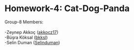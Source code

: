 # Homework-4: **Cat-Dog-Panda**




Group-8 Members: <br><br>
-Zeynep Akkoç (<a href="https://github.com/akkocz17" target="_blank">akkocz17</a>) <br>
-Büşra Köksal (<a href="https://github.com/bkksl" target="_blank">bkksl</a>) <br>
-Selin Duman  (<a href="https://github.com/Selinduman" target="_blank">Selinduman</a>) <br>

